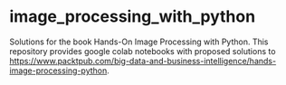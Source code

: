 # image_processing_with_python
Solutions for the book Hands-On Image Processing with Python.
This repository provides google colab notebooks with proposed solutions to https://www.packtpub.com/big-data-and-business-intelligence/hands-image-processing-python.
